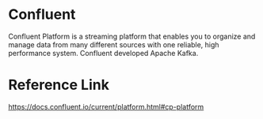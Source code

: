 # Confluent
Confluent Platform is a streaming platform that enables you to organize and manage data from many different sources with one reliable, high performance system.
Confluent developed Apache Kafka.

# Reference Link
https://docs.confluent.io/current/platform.html#cp-platform
